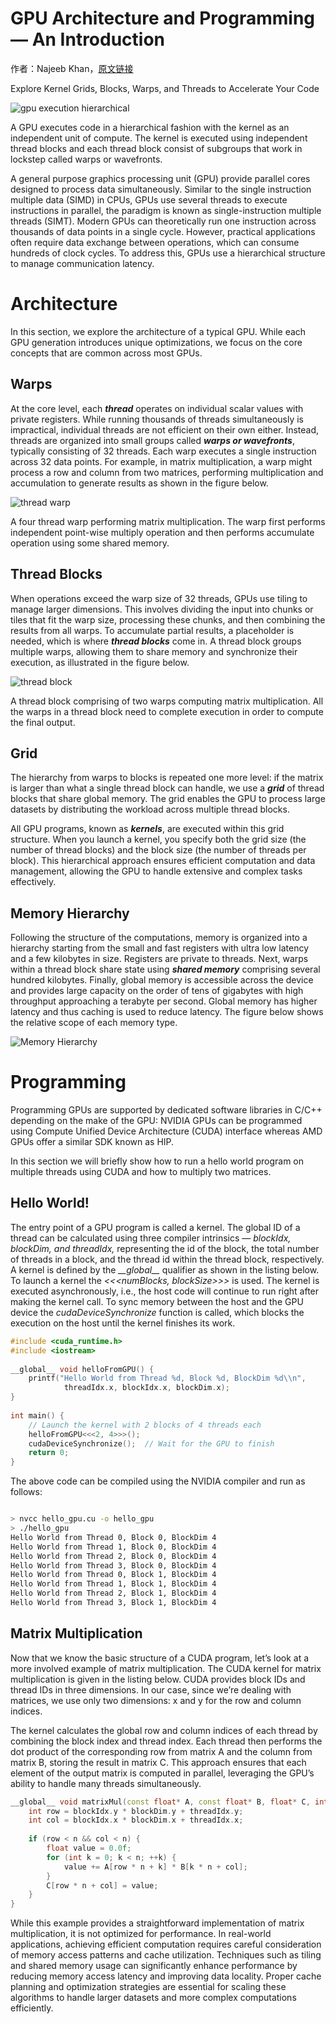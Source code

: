# GPU Architecture and Programming — An Introduction

作者：Najeeb Khan，[原文链接](https://medium.com/@najeebkan/gpu-architecture-and-programming-an-introduction-561bfcb51f54)

Explore Kernel Grids, Blocks, Warps, and Threads to Accelerate Your Code

![gpu execution hierarchical](img/gpu_threads.jpeg)

A GPU executes code in a hierarchical fashion with the kernel as an independent unit of compute. The kernel is executed using independent thread blocks and each thread block consist of subgroups that work in lockstep called warps or wavefronts.

A general purpose graphics processing unit (GPU) provide parallel cores designed to process data simultaneously. Similar to the single instruction multiple data (SIMD) in CPUs, GPUs use several threads to execute instructions in parallel, the paradigm is known as single-instruction multiple threads (SIMT). Modern GPUs can theoretically run one instruction across thousands of data points in a single cycle. However, practical applications often require data exchange between operations, which can consume hundreds of clock cycles. To address this, GPUs use a hierarchical structure to manage communication latency.

# Architecture

In this section, we explore the architecture of a typical GPU. While each GPU generation introduces unique optimizations, we focus on the core concepts that are common across most GPUs.

## Warps

At the core level, each **_thread_** operates on individual scalar values with private registers. While running thousands of threads simultaneously is impractical, individual threads are not efficient on their own either. Instead, threads are organized into small groups called **_warps or wavefronts_**, typically consisting of 32 threads. Each warp executes a single instruction across 32 data points. For example, in matrix multiplication, a warp might process a row and column from two matrices, performing multiplication and accumulation to generate results as shown in the figure below.

![thread warp](img/thread_warp.png)

A four thread warp performing matrix multiplication. The warp first performs independent point-wise multiply operation and then performs accumulate operation using some shared memory.

## Thread Blocks

When operations exceed the warp size of 32 threads, GPUs use tiling to manage larger dimensions. This involves dividing the input into chunks or tiles that fit the warp size, processing these chunks, and then combining the results from all warps. To accumulate partial results, a placeholder is needed, which is where **_thread blocks_** come in. A thread block groups multiple warps, allowing them to share memory and synchronize their execution, as illustrated in the figure below.

![thread block](img/thread_block.png)

A thread block comprising of two warps computing matrix multiplication. All the warps in a thread block need to complete execution in order to compute the final output.

## Grid

The hierarchy from warps to blocks is repeated one more level: if the matrix is larger than what a single thread block can handle, we use a **_grid_** of thread blocks that share global memory. The grid enables the GPU to process large datasets by distributing the workload across multiple thread blocks.

All GPU programs, known as **_kernels_**, are executed within this grid structure. When you launch a kernel, you specify both the grid size (the number of thread blocks) and the block size (the number of threads per block). This hierarchical approach ensures efficient computation and data management, allowing the GPU to handle extensive and complex tasks effectively.

## Memory Hierarchy

Following the structure of the computations, memory is organized into a hierarchy starting from the small and fast registers with ultra low latency and a few kilobytes in size. Registers are private to threads. Next, warps within a thread block share state using **_shared memory_** comprising several hundred kilobytes. Finally, global memory is accessible across the device and provides large capacity on the order of tens of gigabytes with high throughput approaching a terabyte per second. Global memory has higher latency and thus caching is used to reduce latency. The figure below shows the relative scope of each memory type.

![Memory Hierarchy](img/memory_hierarchy.png)


# Programming

Programming GPUs are supported by dedicated software libraries in C/C++ depending on the make of the GPU: NVIDIA GPUs can be programmed using Compute Unified Device Architecture (CUDA) interface whereas AMD GPUs offer a similar SDK known as HIP.

In this section we will briefly show how to run a hello world program on multiple threads using CUDA and how to multiply two matrices.

## Hello World!

The entry point of a GPU program is called a kernel. The global ID of a thread can be calculated using three compiler intrinsics — _blockIdx, blockDim, and threadIdx,_ representing the id of the block, the total number of threads in a block, and the thread id within the thread block, respectively. A kernel is defined by the _\_\_global\_\__ qualifier as shown in the listing below. To launch a kernel the _<<<numBlocks, blockSize>>>_ is used. The kernel is executed asynchronously, i.e., the host code will continue to run right after making the kernel call. To sync memory between the host and the GPU device the _cudaDeviceSynchronize_ function is called, which blocks the execution on the host until the kernel finishes its work.

```cpp
#include <cuda_runtime.h>  
#include <iostream>  
  
__global__ void helloFromGPU() {  
    printf("Hello World from Thread %d, Block %d, BlockDim %d\\n",   
            threadIdx.x, blockIdx.x, blockDim.x);  
}  
  
int main() {  
    // Launch the kernel with 2 blocks of 4 threads each  
    helloFromGPU<<<2, 4>>>();  
    cudaDeviceSynchronize();  // Wait for the GPU to finish  
    return 0;  
}
```

The above code can be compiled using the NVIDIA compiler and run as follows:

```bash

> nvcc hello_gpu.cu -o hello_gpu  
> ./hello_gpu  
Hello World from Thread 0, Block 0, BlockDim 4  
Hello World from Thread 1, Block 0, BlockDim 4  
Hello World from Thread 2, Block 0, BlockDim 4  
Hello World from Thread 3, Block 0, BlockDim 4  
Hello World from Thread 0, Block 1, BlockDim 4  
Hello World from Thread 1, Block 1, BlockDim 4  
Hello World from Thread 2, Block 1, BlockDim 4  
Hello World from Thread 3, Block 1, BlockDim 4
```

## Matrix Multiplication

Now that we know the basic structure of a CUDA program, let’s look at a more involved example of matrix multiplication. The CUDA kernel for matrix multiplication is given in the listing below. CUDA provides block IDs and thread IDs in three dimensions. In our case, since we’re dealing with matrices, we use only two dimensions: x and y for the row and column indices.

The kernel calculates the global row and column indices of each thread by combining the block index and thread index. Each thread then performs the dot product of the corresponding row from matrix A and the column from matrix B, storing the result in matrix C. This approach ensures that each element of the output matrix is computed in parallel, leveraging the GPU’s ability to handle many threads simultaneously.

```cpp
__global__ void matrixMul(const float* A, const float* B, float* C, int n) {  
    int row = blockIdx.y * blockDim.y + threadIdx.y;  
    int col = blockIdx.x * blockDim.x + threadIdx.x;  
  
    if (row < n && col < n) {  
        float value = 0.0f;  
        for (int k = 0; k < n; ++k) {  
            value += A[row * n + k] * B[k * n + col];  
        }  
        C[row * n + col] = value;  
    }  
}
```

While this example provides a straightforward implementation of matrix multiplication, it is not optimized for performance. In real-world applications, achieving efficient computation requires careful consideration of memory access patterns and cache utilization. Techniques such as tiling and shared memory usage can significantly enhance performance by reducing memory access latency and improving data locality. Proper cache planning and optimization strategies are essential for scaling these algorithms to handle larger datasets and more complex computations efficiently.